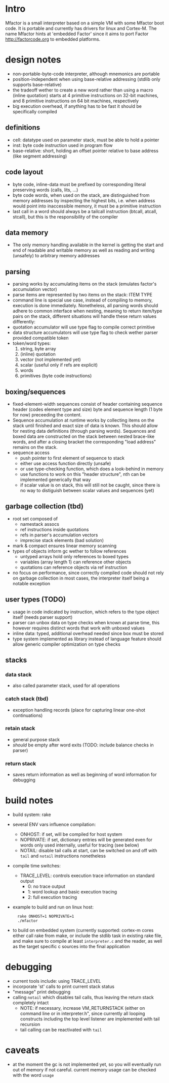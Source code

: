 # Intro #

Mfactor is a small interpreter based on a simple VM with some Mfactor
boot code.  It is portable and currently has drivers for linux and
Cortex-M.  The name Mfactor hints at 'embedded Factor' since it aims to
port Factor <http://factorcode.org> to embedded platforms.

# design notes

- non-portable-byte-code interpreter, although mnemonics are portable
- position-independent when using base-relative addressing (stdlib
  only supports base-relative)
- the tradeoff wether to create a new word rather than using a macro
  (inline quotation) starts at 4 primitive instructions on 32-bit
  machines, and 8 primitive instructions on 64 bit machines,
  respectively
- big execution overhead, if anything has to be fast it should be
  specifically compiled

## definitions ##
- cell: datatype used on parameter stack, must be able to hold a pointer
- inst: byte code instruction used in program flow
- base-relative: short, holding an offset pointer relative to base
  address (like segment addressing)

## code layout ##
- byte code, inline-data must be prefixed by corresponding literal
  preserving words (calls, lits, ...)
- byte code words, when used on the stack, are distinguished from
  memory addresses by inspecting the highest bits, i.e. when address
  would point into inaccessible memory, it must be a primitive
  instruction
- last call in a word should always be a tailcall instruction (btcall,
  atcall, stcall), but this is the responsibility of the compiler

## data memory ##
- The only memory handling available in the kernel is getting the
  start and end of readable and writable memory as well as reading and
  writing (unsafely) to arbitrary memory addresses

## parsing ##
- parsing works by accumulating items on the stack (emulates factor's
  accumulation vector)
- parse items are represented by two items on the stack: ITEM TYPE
- command line is special use case, instead of compiling to memory,
  execution is done immediately.  Nonetheless, all parsing words
  should adhere to common interface when nesting, meaning to return
  item/type pairs on the stack, different situations will handle these
  return values differently:
- quotation accumulator will use type flag to compile correct primitive
- data structure accumulators will use type flag to check wether
  parser provided compatible token
- token/word types:
  1. string, byte array
  2. (inline) quotation
  3. vector (not implemented yet)
  4. scalar (useful only if refs are explicit)
  5. words
  6. primitives (byte code instructions)

## boxing/sequences ##
- fixed-element-width sequences consist of header containing sequence header (codes element type and size) byte
  and sequence length (1 byte for now) preceeding the content.
- Sequence accumulation at runtime works by collecting items on the stack until
  finished and exact size of data is known.  This should allow for
  nesting data definitions (through parsing words).  Sequences and
  boxed data are constructed on the stack between nested brace-like
  words, and after a closing bracket the corresponding "load address"
  remains on the stack.
- sequence access
  - push pointer to first element of sequence to stack
  - either use access function directly (unsafe)
  - or use type-checking function, which does a look-behind in memory
  - use functions to work on this "header structure", nth can be
    implemented generically that way
  - if scalar value is on stack, this will still not be caught, since there is no way to
    distiguish between scalar values and sequences (yet)

## garbage collection (tbd) ##
- root set composed of
  - namestack assocs
  - ref instructions inside quotations
  - refs in parser's accumulation vectors
  - imprecise stack elements (bad solution)
- mark & compact ensures linear memory scanning 
- types of objects inform gc wether to follow references
  - untyped arrays hold only references to boxed types
  - variables (array length 1) can reference other objects
  - quotations can reference objects via ref instruction
- no focus on performance, since correctly compiled code should not
  rely on garbage collection in most cases, the interpreter itself
  being a notable exception

## user types (TODO) ##
- usage in code indicated by instruction, which refers to the type object itself (needs parser support)
- parser can unbox data on type checks when known at parse time, this
  however requires distinct words that work with unboxed values
- inline data: typed, additional overhead needed since box must be stored
- type system implemented as library instead of language feature
  should allow generic compiler optimization on type checks

## stacks ##

### data stack ###
- also called parameter stack, used for all operations

### catch stack (tbd) ###
- exception handling records (place for capturing linear one-shot continuations)

### retain stack ###
- general purpose stack
- _should_ be empty after word exits (TODO: include balance checks in parser)

### return stack ###
- saves return information as well as beginning of word information
  for debugging

# build notes #

- build system: rake
- several ENV vars influence compilation:
  - ONHOST: if set, will be compiled for host system
  - NOPRIVATE: if set, dictionary entries will be generated even for
    words only used internally, useful for tracing (see below)
  - NOTAIL: disable tail calls at start, can be switched on and off
    with `tail` and `notail` instructions nonetheless
- compile time switches:
  - TRACE_LEVEL: controls execution trace information on standard output
    - 0: no trace output
    - 1: word lookup and basic execution tracing
    - 2: full execution tracing
- example to build and run on linux host:

        rake ONHOST=1 NOPRIVATE=1
        ./mfactor

- to build on embedded system (currently supported: cortex-m cores
  either call rake from make, or include the stdlib task in existing
  rake file, and make sure to compile at least `interpreter.c` and the
  reader, as well as the target specific c sources into the final application

# debugging #

- current tools include: using TRACE_LEVEL
- incorporate 'st' calls to print current stack status
- "message" print debugging
- calling `notail` which disables tail calls, thus leaving the return
  stack completely intact
  - NOTE: if necessary, increase VM_RETURNSTACK (either on command
    line or in interpreter.h", since currently all looping constructs
    including the top level listener are implemented with tail recursion
  - tail calling can be reactivated with `tail`

# caveats #
- at the moment the gc is not implemented yet, so you will eventually
  run out of memory if not careful.  current memory usage can be
  checked with the word `usage`
